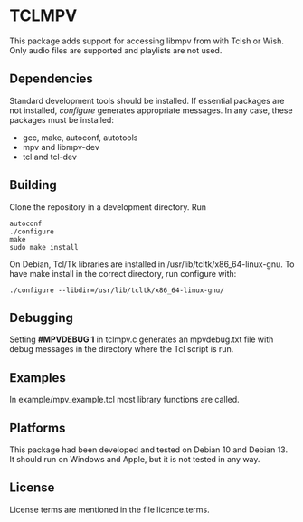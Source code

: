 TCLMPV
============

This package adds support for accessing libmpv from with Tclsh or Wish.
Only audio files are supported and playlists are not used.

Dependencies
-------------

Standard development tools should be installed. If essential packages are not
installed, *configure* generates appropriate messages. In any case, these 
packages must be installed:  

- gcc, make, autoconf, autotools
- mpv and libmpv-dev   
- tcl and tcl-dev
 
Building
--------

Clone the repository in a development directory. Run  

	autoconf
	./configure  
	make  
	sudo make install  

On Debian, Tcl/Tk libraries are installed in /usr/lib/tcltk/x86_64-linux-gnu.
To have make install in the correct directory, run configure with:  

	./configure --libdir=/usr/lib/tcltk/x86_64-linux-gnu/  

Debugging
---------

Setting **#MPVDEBUG 1** in tclmpv.c generates an mpvdebug.txt file with debug messages 
in the directory where the Tcl script is run.  

Examples
--------

In example/mpv_example.tcl most library functions are called. 

Platforms
---------

This package had been developed and tested on Debian 10 and Debian 13. 
It should run on Windows and Apple, but it is not tested in any way.  


License
-------

License terms are mentioned in the file licence.terms.

